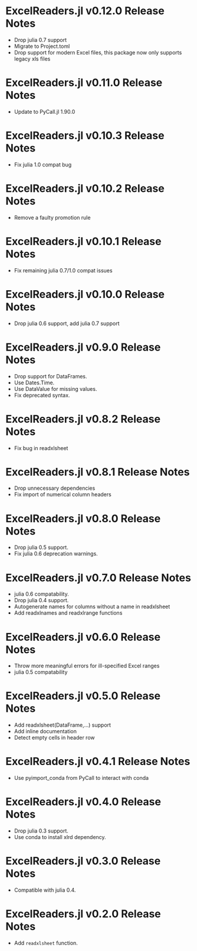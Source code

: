 # ExcelReaders.jl v0.12.0 Release Notes
* Drop julia 0.7 support
* Migrate to Project.toml
* Drop support for modern Excel files, this package now only supports legacy xls files

# ExcelReaders.jl v0.11.0 Release Notes
* Update to PyCall.jl 1.90.0

# ExcelReaders.jl v0.10.3 Release Notes
* Fix julia 1.0 compat bug

# ExcelReaders.jl v0.10.2 Release Notes
* Remove a faulty promotion rule

# ExcelReaders.jl v0.10.1 Release Notes
* Fix remaining julia 0.7/1.0 compat issues

# ExcelReaders.jl v0.10.0 Release Notes
* Drop julia 0.6 support, add julia 0.7 support

# ExcelReaders.jl v0.9.0 Release Notes
* Drop support for DataFrames.
* Use Dates.Time.
* Use DataValue for missing values.
* Fix deprecated syntax.

# ExcelReaders.jl v0.8.2 Release Notes
* Fix bug in readxlsheet

# ExcelReaders.jl v0.8.1 Release Notes
* Drop unnecessary dependencies
* Fix import of numerical column headers

# ExcelReaders.jl v0.8.0 Release Notes
* Drop julia 0.5 support.
* Fix julia 0.6 deprecation warnings.

# ExcelReaders.jl v0.7.0 Release Notes
* julia 0.6 compatability.
* Drop julia 0.4 support.
* Autogenerate names for columns without a name in readxlsheet
* Add readxlnames and readxlrange functions

# ExcelReaders.jl v0.6.0 Release Notes
* Throw more meaningful errors for ill-specified Excel ranges
* julia 0.5 compatability

# ExcelReaders.jl v0.5.0 Release Notes
* Add readxlsheet(DataFrame,...) support
* Add inline documentation
* Detect empty cells in header row

# ExcelReaders.jl v0.4.1 Release Notes
* Use pyimport_conda from PyCall to interact with conda

# ExcelReaders.jl v0.4.0 Release Notes
* Drop julia 0.3 support.
* Use conda to install xlrd dependency.

# ExcelReaders.jl v0.3.0 Release Notes
* Compatible with julia 0.4.

# ExcelReaders.jl v0.2.0 Release Notes
* Add ``readxlsheet`` function.

